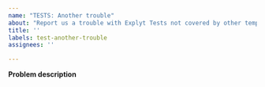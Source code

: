 ```yaml
---
name: "TESTS: Another trouble"
about: "Report us a trouble with Explyt Tests not covered by other templates"
title: ''
labels: test-another-trouble
assignees: ''

---
```


**Problem description**